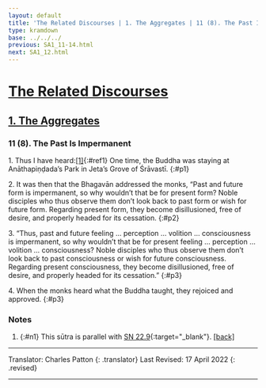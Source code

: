 ```yaml
---
layout: default
title: 'The Related Discourses | 1. The Aggregates | 11 (8). The Past Is Impermanent'
type: kramdown
base: ../../../
previous: SA1_11-14.html
next: SA1_12.html
---
```


# [The Related Discourses](../index.html)
## [1. The Aggregates](index.html)
### 11 (8). The Past Is Impermanent

1\. Thus I have heard:[\[1\]](#n1){:#ref1} One time, the Buddha was staying at Anāthapiṇḍada’s Park in Jeta’s Grove of Śrāvastī.
{:#p1}

2\. It was then that the Bhagavān addressed the monks, “Past and future form is impermanent, so why wouldn’t that be for present form? Noble disciples who thus observe them don’t look back to past form or wish for future form. Regarding present form, they become disillusioned, free of desire, and properly headed for its cessation.
{:#p2}

3\. “Thus, past and future feeling … perception … volition … consciousness is impermanent, so why wouldn’t that be for present feeling … perception … volition … consciousness? Noble disciples who thus observe them don’t look back to past consciousness or wish for future consciousness. Regarding present consciousness, they become disillusioned, free of desire, and properly headed for its cessation.”
{:#p3}

4\. When the monks heard what the Buddha taught, they rejoiced and approved.
{:#p3}

### Notes
1. {:#n1} This sūtra is parallel with [SN 22.9](https://suttacentral.net/sn22.9){:target="_blank"}. [\[back\]](#ref1)

---

Translator: Charles Patton
{: .translator}
Last Revised: 17 April 2022
{: .revised}

---

